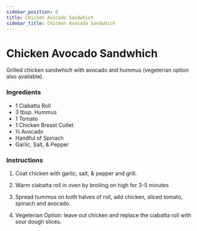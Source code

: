 ```yaml
---
sidebar_position: 6
title: Chicken Avocado Sandwhich
sidebar_title: Chicken Avocado Sandwhich
---
```


# Chicken Avocado Sandwhich
Grilled chicken sandwhich with avocado and hummus (vegeterian option also available).

### Ingredients
- 1 Ciabatta Roll
- 3 tbsp. Hummus
- 1 Tomato
- 1 Chicken Breast Cutlet
- ½ Avocado
- Handful of Spinach
- Garlic, Salt, & Pepper

### Instructions
1. Coat chicken with garlic, salt, & pepper and grill.

2. Warm ciabatta roll in oven by broiling on high for 3-5 minutes

3. Spread hummus on both halves of roll, add chicken, sliced tomato, spinach and avocado.

4. Vegeterian Option: leave out chicken and replace the ciabatta roll with sour dough slices.